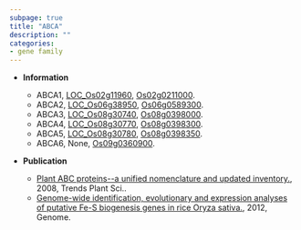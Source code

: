 ```yaml
---
subpage: true
title: "ABCA"
description: ""
categories:
- gene family
---
```


* **Information**  
    + ABCA1, [LOC_Os02g11960](http://rice.plantbiology.msu.edu/cgi-bin/ORF_infopage.cgi?orf=LOC_Os02g11960), [Os02g0211000](http://rapdb.dna.affrc.go.jp/viewer/gbrowse_details/irgsp1?name=Os02g0211000).
    + ABCA2, [LOC_Os06g38950](http://rice.plantbiology.msu.edu/cgi-bin/ORF_infopage.cgi?orf=LOC_Os06g38950), [Os06g0589300](http://rapdb.dna.affrc.go.jp/viewer/gbrowse_details/irgsp1?name=Os06g0589300).
    + ABCA3, [LOC_Os08g30740](http://rice.plantbiology.msu.edu/cgi-bin/ORF_infopage.cgi?orf=LOC_Os08g30740), [Os08g0398000](http://rapdb.dna.affrc.go.jp/viewer/gbrowse_details/irgsp1?name=Os08g0398000).
    + ABCA4, [LOC_Os08g30770](http://rice.plantbiology.msu.edu/cgi-bin/ORF_infopage.cgi?orf=LOC_Os08g30770), [Os08g0398300](http://rapdb.dna.affrc.go.jp/viewer/gbrowse_details/irgsp1?name=Os08g0398300).
    + ABCA5, [LOC_Os08g30780](http://rice.plantbiology.msu.edu/cgi-bin/ORF_infopage.cgi?orf=LOC_Os08g30780), [Os08g0398350](http://rapdb.dna.affrc.go.jp/viewer/gbrowse_details/irgsp1?name=Os08g0398350).
    + ABCA6, None, [Os09g0360900](http://rapdb.dna.affrc.go.jp/viewer/gbrowse_details/irgsp1?name=Os09g0360900).

* **Publication**  
    + [Plant ABC proteins--a unified nomenclature and updated inventory.](http://www.ncbi.nlm.nih.gov/pubmed?term=Plant+ABC+proteins--a+unified+nomenclature+and+updated+inventory.%5BTitle%5D), 2008, Trends Plant Sci..
    + [Genome-wide identification, evolutionary and expression analyses of putative Fe-S biogenesis genes in rice Oryza sativa.](http://www.ncbi.nlm.nih.gov/pubmed?term=Genome-wide+identification,+evolutionary+and+expression+analyses+of+putative+Fe-S+biogenesis+genes+in+rice+Oryza+sativa.%5BTitle%5D), 2012, Genome.



